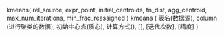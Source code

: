 <!-- 调用方式 -->
kmeans( rel_source,
        expr_point,
        initial_centroids,
        fn_dist,
        agg_centroid,
        max_num_iterations,
        min_frac_reassigned
      )
kmeans (
		表名(数据源),
		column (进行聚类的数据),
		初始中心点(质心),
		计算方式(),
		[],
		[迭代次数],
		[精度]
)